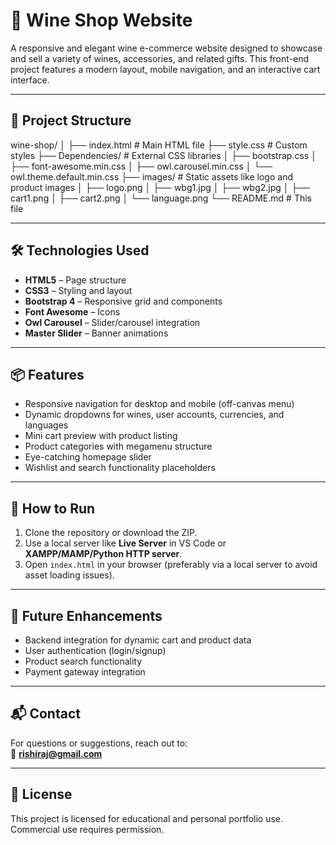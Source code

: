 # 🍷 Wine Shop Website

A responsive and elegant wine e-commerce website designed to showcase and sell a variety of wines, accessories, and related gifts. This front-end project features a modern layout, mobile navigation, and an interactive cart interface.

---

## 📁 Project Structure

wine-shop/
│
├── index.html # Main HTML file
├── style.css # Custom styles
├── Dependencies/ # External CSS libraries
│ ├── bootstrap.css
│ ├── font-awesome.min.css
│ ├── owl.carousel.min.css
│ └── owl.theme.default.min.css
├── images/ # Static assets like logo and product images
│ ├── logo.png
│ ├── wbg1.jpg
│ ├── wbg2.jpg
│ ├── cart1.png
│ ├── cart2.png
│ └── language.png
└── README.md # This file



---

## 🛠️ Technologies Used

- **HTML5** – Page structure  
- **CSS3** – Styling and layout  
- **Bootstrap 4** – Responsive grid and components  
- **Font Awesome** – Icons  
- **Owl Carousel** – Slider/carousel integration  
- **Master Slider** – Banner animations

---

## 📦 Features

- Responsive navigation for desktop and mobile (off-canvas menu)  
- Dynamic dropdowns for wines, user accounts, currencies, and languages  
- Mini cart preview with product listing  
- Product categories with megamenu structure  
- Eye-catching homepage slider  
- Wishlist and search functionality placeholders

---

## 🚀 How to Run

1. Clone the repository or download the ZIP.
2. Use a local server like **Live Server** in VS Code or **XAMPP/MAMP/Python HTTP server**.
3. Open `index.html` in your browser (preferably via a local server to avoid asset loading issues).

---



## 🔧 Future Enhancements

- Backend integration for dynamic cart and product data  
- User authentication (login/signup)  
- Product search functionality  
- Payment gateway integration

---

## 📬 Contact

For questions or suggestions, reach out to:  
📧 **rishiraj@gmail.com**

---

## 📝 License

This project is licensed for educational and personal portfolio use. Commercial use requires permission.
